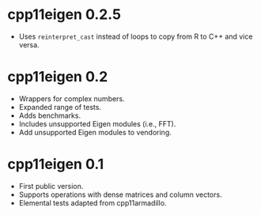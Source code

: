 # cpp11eigen 0.2.5

* Uses `reinterpret_cast` instead of loops to copy from R to C++ and vice versa.

# cpp11eigen 0.2

* Wrappers for complex numbers.
* Expanded range of tests.
* Adds benchmarks.
* Includes unsupported Eigen modules (i.e., FFT).
* Add unsupported Eigen modules to vendoring.

# cpp11eigen 0.1

* First public version.
* Supports operations with dense matrices and column vectors.
* Elemental tests adapted from cpp11armadillo.
